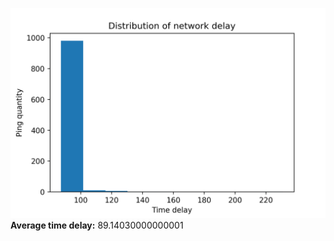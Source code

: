 ![Result](https://github.com/Dmitry-Serebrennikov/Systems_and_networks/blob/main/Research_of_the_distribution_of_network_delay/result.png)
**Average time delay:**  89.14030000000001
